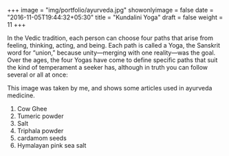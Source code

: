 +++
image = "img/portfolio/ayurveda.jpg"
showonlyimage = false
date = "2016-11-05T19:44:32+05:30"
title = "Kundalini Yoga"
draft = false
weight = 11
+++

In the Vedic tradition, each person can choose four paths that arise from feeling, thinking, acting, and being. Each path is called a Yoga, the Sanskrit word for “union,” because unity—merging with one reality—was the goal. Over the ages, the four Yogas have come to define specific paths that suit the kind of temperament a seeker has, although in truth you can follow several or all at once:
<!--more-->
This image was taken by me, and shows some articles used in ayurveda medicine.

1. Cow Ghee
2. Tumeric powder
3. Salt
4. Triphala powder
5. cardamom seeds
6. Hymalayan pink sea salt
   